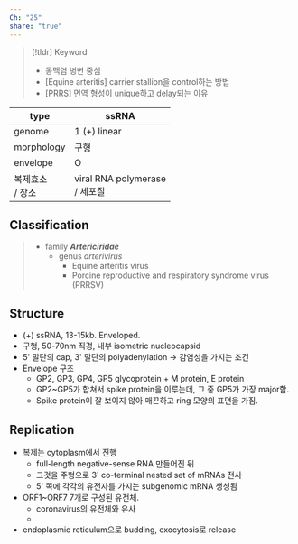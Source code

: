 ```yaml
---
Ch: "25"
share: "true"
---
```


>[!tldr] Keyword
>- 동맥염 병변 중심
>- [Equine arteritis] carrier stallion을 control하는 방법
>- [PRRS] 면역 형성이 unique하고 delay되는 이유

| type         | ssRNA                         |
| ------------ | ----------------------------- |
| genome       | 1 (+) linear                  |
| morphology   | 구형                            |
| envelope     | O                             |
| 복제효소<br>/ 장소 | viral RNA polymerase<br>/ 세포질 |

## Classification
> - family ***Artericiridae***
> 	- genus *arterivirus*
> 		- Equine arteritis virus
> 		- Porcine reproductive and respiratory syndrome virus (PRRSV)
## Structure
- (+) ssRNA, 13-15kb. Enveloped.
- 구형, 50-70nm 직경, 내부 isometric nucleocapsid
- 5' 말단의 cap, 3' 말단의 polyadenylation → 감염성을 가지는 조건
- Envelope 구조
	- GP2, GP3, GP4, GP5 glycoprotein + M protein, E protein
	- GP2~GP5가 합쳐서 spike protein을 이루는데, 그 중 GP5가 가장 major함.
	- Spike protein이 잘 보이지 않아 매끈하고 ring 모양의 표면을 가짐.

## Replication
- 복제는 cytoplasm에서 진행
	- full-length negative-sense RNA 만들어진 뒤
	- 그것을 주형으로 3' co-terminal nested set of mRNAs 전사
	- 5' 쪽에 각각의 유전자를 가지는 subgenomic mRNA 생성됨
- ORF1~ORF7 7개로 구성된 유전체.
	- coronavirus의 유전체와 유사
	- 
- endoplasmic reticulum으로 budding, exocytosis로 release